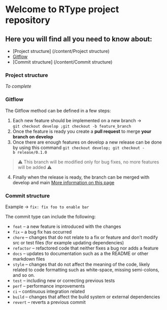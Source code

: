 # Welcome to RType project repository


## Here you will find all you need to know about:

- [Project structure] (/content/Project structure)
- [Gitflow](/content/Gitflow)
- [Commit structure] (/content/Commit structure)



### Project structure
*To complete*

### Gitflow
The Gitflow method can be defined in a few steps:
1. Each new feature should be implemented on a new branch -> ``git checkout develop ;git checkout -b feature_branch``
2. Once the feature is ready you create a **pull request** to merge **your branch on develop**
3. Once there are enough features on develop a new release can be done by using this command ``git checkout develop; git checkout -b release/0.1.0``

> :warning: This branch will be modified only for bug fixes, no more features will be added :warning:

4. Finally when the release is ready, the branch can be merged with develop and main
[More information on this page](https://www.atlassian.com/fr/git/tutorials/comparing-workflows/gitflow-workflow)

### Commit structure

Example → `fix: fix foo to enable bar`

The commit type can include the following:

- `feat` – a new feature is introduced with the changes
- `fix` – a bug fix has occurred
- `chore` – changes that do not relate to a fix or feature and don't modify src or test files (for example updating dependencies)
- `refactor` – refactored code that neither fixes a bug nor adds a feature
- `docs` – updates to documentation such as a the README or other markdown files
- `style` – changes that do not affect the meaning of the code, likely related to code formatting such as white-space, missing semi-colons, and so on.
- `test` – including new or correcting previous tests
- `perf` – performance improvements
- `ci` – continuous integration related
- `build` – changes that affect the build system or external dependencies
- `revert` – reverts a previous commit
